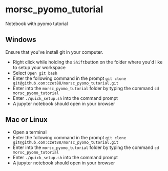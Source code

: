 # morsc_pyomo_tutorial
Notebook with pyomo tutorial

## Windows 

Ensure that you've install git in your computer.

- Right click while holding the `Shift`button on the folder where you'd like to setup your workspace
- Select `Open git bash`
- Enter the following command in the prompt `git clone git@github.com:czet88/morsc_pyomo_tutorial.git`
- Enter into the `morsc_pyomo_tutorial` folder by typing the command `cd morsc_pyomo_tutorial`
- Enter `./quick_setup.sh` into the command prompt
- A jupyter notebook should open in your browser

## Mac or Linux 

- Open a terminal
- Enter the following command in the prompt `git clone git@github.com:czet88/morsc_pyomo_tutorial.git`
- Enter into the `morsc_pyomo_tutorial` folder by typing the command `cd morsc_pyomo_tutorial`
- Enter `./quick_setup.sh` into the command prompt
- A jupyter notebook should open in your browser

